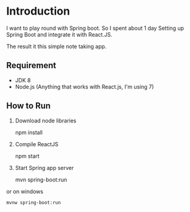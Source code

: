 Introduction
============

I want to play round with Spring boot. So I spent about 1 day Setting up 
Spring Boot and integrate it with React.JS. 

The result it this simple note taking app.

Requirement
-----------
- JDK 8  
- Node.js (Anything that works with React.js, I'm using 7)

How to Run
----------

1) Download node libraries 


    npm install
    
2) Compile ReactJS


    npm start

3) Start Spring app server


    mvn spring-boot:run
    
or on windows

    mvnw spring-boot:run
 